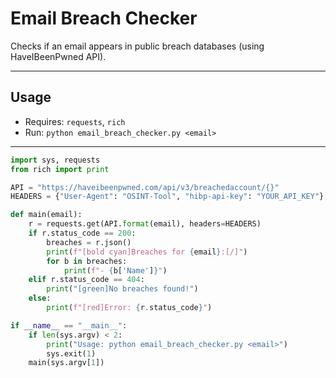 # Email Breach Checker

Checks if an email appears in public breach databases (using HaveIBeenPwned API).

---

## Usage
- Requires: `requests`, `rich`
- Run: `python email_breach_checker.py <email>`

---

```python
import sys, requests
from rich import print

API = "https://haveibeenpwned.com/api/v3/breachedaccount/{}"
HEADERS = {"User-Agent": "OSINT-Tool", "hibp-api-key": "YOUR_API_KEY"}

def main(email):
    r = requests.get(API.format(email), headers=HEADERS)
    if r.status_code == 200:
        breaches = r.json()
        print(f"[bold cyan]Breaches for {email}:[/]")
        for b in breaches:
            print(f"- {b['Name']}")
    elif r.status_code == 404:
        print("[green]No breaches found!")
    else:
        print(f"[red]Error: {r.status_code}")

if __name__ == "__main__":
    if len(sys.argv) < 2:
        print("Usage: python email_breach_checker.py <email>")
        sys.exit(1)
    main(sys.argv[1])
```
